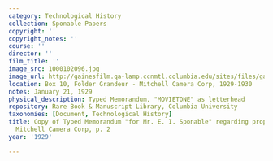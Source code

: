 ```yaml
---
category: Technological History
collection: Sponable Papers
copyright: ''
copyright_notes: ''
course: ''
director: ''
film_title: ''
image_src: 1000102096.jpg
image_url: http://gainesfilm.qa-lamp.ccnmtl.columbia.edu/sites/files/gainesfilm/images/1000102096.jpg
location: Box 10, Folder Grandeur - Mitchell Camera Corp, 1929-1930
notes: January 21, 1929
physical_description: Typed Memorandum, "MOVIETONE" as letterhead
repository: Rare Book & Manuscript Library, Columbia University
taxonomies: [Document, Technological History]
title: Copy of Typed Memorandum "for Mr. E. I. Sponable" regarding proposal to purchase
  Mitchell Camera Corp, p. 2
year: '1929'

---
```

